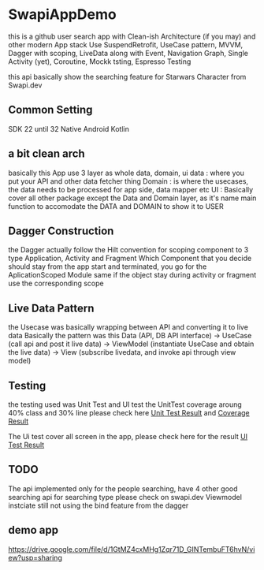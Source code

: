 # SwapiAppDemo
this is a github user search app with Clean-ish Architecture (if you may) and other modern App stack
Use SuspendRetrofit, UseCase pattern, MVVM, Dagger with scoping, LiveData along with Event, Navigation Graph,
Single Activity (yet), Coroutine, Mockk tsting, Espresso Testing

this api basically show the searching feature for Starwars Character
from Swapi.dev

## Common Setting
SDK 22 until 32 
Native Android Kotlin

## a bit clean arch
basically this App use 3 layer as whole
data, domain, ui
data : where you put your API and other data fetcher thing
Domain : is where the usecases, the data needs to be processed for app side, data mapper etc
UI : Basically cover all other package except the Data and Domain layer, as it's name main function to accomodate the DATA and DOMAIN to show it to USER

## Dagger Construction
the Dagger actually follow the Hilt convention for scoping component to 3 type
Application, Activity and Fragment
Which Component that you decide should stay from the app start and terminated, you go for the AplicationScoped Module
same if the object stay during activity or fragment use the corresponding scope

## Live Data Pattern
the Usecase was basically wrapping between API and converting it to live data
Basically the pattern was this
Data (API, DB API interface) -> UseCase (call api and post it live data) -> ViewModel (instantiate UseCase and obtain the live data) -> View (subscribe livedata, and invoke api through view model)

## Testing
the testing used was Unit Test and UI test
the UnitTest coverage aroung 40% class and 30% line please check here
[Unit Test Result](https://github.com/wingSan1262/SwapiAppDemo/blob/main/Unit%20Test.png) and 
[Coverage Result](https://github.com/wingSan1262/SwapiAppDemo/blob/main/Coverage.png)

The Ui test cover all screen in the app, please check here for the result
[UI Test Result](https://github.com/wingSan1262/SwapiAppDemo/blob/main/UI%20Test.png)


## TODO
The api implemented only for the people searching, have 4 other good searching api for searching type
please check on swapi.dev
Viewmodel instciate still not using the bind feature from the dagger

## demo app

https://drive.google.com/file/d/1GtMZ4cxMHg1Zqr71D_GINTembuFT6hvN/view?usp=sharing

